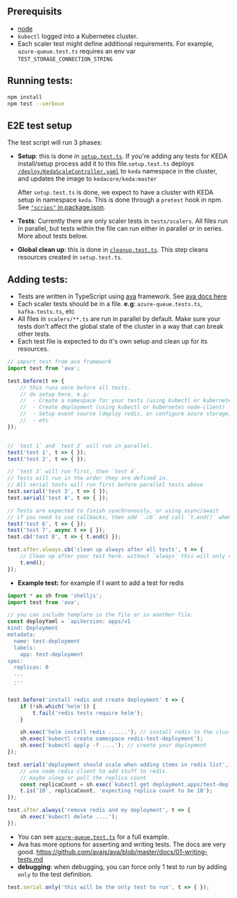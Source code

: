 ## Prerequisits

- [node](https://nodejs.org/en/)
- `kubectl` logged into a Kubernetes cluster.
- Each scaler test might define additional requirements. For example, `azure-queue.test.ts` requires an env var `TEST_STORAGE_CONNECTION_STRING`

## Running tests:

```bash
npm install
npm test --verbose
```

## E2E test setup

The test script will run 3 phases:
- **Setup**: this is done in [`setup.test.ts`](setup.test.ts). If you're adding any tests for KEDA install/setup process add it to this file.`setup.test.ts` deploys [`/deploy/KedaScaleController.yaml`](../deploy/KedaScaleController.yaml) to `keda` namespace in the cluster, and updates the image to `kedacore/keda:master`

    After `setup.test.ts` is done, we expect to have a cluster with KEDA setup in namespace `keda`. This is done through a `pretest` hook in npm. See [`"scrips"` in package.json](package.json#L14).

- **Tests**: Currently there are only scaler tests in `tests/scalers`. All files run in parallel, but tests within the file can run either in parallel or in series. More about tests below.

- **Global clean up**: this is done in [`cleanup.test.ts`](cleanup.test.ts). This step cleans resources created in `setup.test.ts`.


## Adding tests:

* Tests are written in TypeScript using [ava](https://github.com/avajs/ava) framework. See [ava docs here](https://github.com/avajs/ava/blob/master/docs)
* Each scaler tests should be in a file. **e.g**: `azure-queue.tests.ts`, `kafka.tests.ts`, etc
* All files in `scalers/**.ts` are run in parallel by default. Make sure your tests don't affect the global state of the cluster in a way that can break other tests.
* Each test file is expected to do it's own setup and clean up for its resources.

```ts
// import test from ava framework
import test from 'ava';

test.before(t => {
    // this runs once before all tests.
    // do setup here. e.g:
    //  - Create a namespace for your tests (using kubectl or kubernetes node-client)
    //  - Create deployment (using kubectl or kubernetes node-client)
    //  - Setup event source (deploy redis, or configure azure storage, etc)
    //  - etc
});


// `test 1` and `test 2` will run in parallel.
test('test 1', t => { });
test('test 2', t => { });

// `test 3` will run first, then `test 4`.
// Tests will run in the order they are defined in.
// All serial tests will run first before parallel tests above
test.serial('test 3', t => { });
test.serial('test 4', t => { });

// Tests are expected to finish synchronously, or using async/await
// if you need to use callbacks, then add `.cb` and call `t.end()` when done.
test('test 6', t => { });
test('test 7', async t => { });
test.cb('test 8', t => { t.end() });

test.after.always.cb('clean up always after all tests', t => {
    // Clean up after your test here. without `always` this will only run if all tests are successful.
    t.end();
});
```
* **Example test:** for example if I want to add a test for redis

```ts
import * as sh from 'shelljs';
import test from 'ava';

// you can include template in the file or in another file.
const deployYaml = `apiVersion: apps/v1
kind: Deployment
metadata:
  name: test-deployment
  labels:
    app: test-deployment
spec:
  replicas: 0
  ...
  ...
  `

test.before('install redis and create deployment' t => {
    if (!sh.which('helm')) {
        t.fail('redis tests require helm');
    }

    sh.exec('helm install redis ......'); // install redis to the cluster
    sh.exec('kubectl create namespace redis-test-deployment');
    sh.exec('kubectl apply -f ....'); // create your deployment
});

test.serial('deployment should scale when adding items in redis list', t => {
    // use node redis client to add stuff to redis.
    // maybe sleep or poll the replica count
    const replicaCount = sh.exec(`kubectl get deployment.apps/test-deployment .. -o jsonpath="{.spec.replicas}"`).stdout;
    t.is('10', replicaCount, 'expecting replica count to be 10');
});

test.after.always('remove redis and my deployment', t => {
    sh.exec('kubectl delete ....');
});
```

* You can see [`azure-queue.test.ts`](scalers/azure-queue.test.ts) for a full example.
* Ava has more options for asserting and writing tests. The docs are very good. https://github.com/avajs/ava/blob/master/docs/01-writing-tests.md
* **debugging**: when debugging, you can force only 1 test to run by adding `only` to the test definition.

```ts
test.serial.only('this will be the only test to run', t => { });
```



